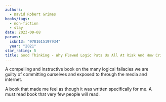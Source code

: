 ```yaml
---
authors:
  - David Robert Grimes
books/tags:
  - non-fiction
  - slay
date: 2023-09-08
params:
  isbn13: "9781615197934"
  year: "2021"
star_rating: 5
title: Good Thinking - Why Flawed Logic Puts Us All At Risk And How Critical Thinking Can Save The World
---
```


A compelling and instructive book on the many logical fallacies we are guilty of committing ourselves and exposed to through the media and internet.

A book that made me feel as though it was written specifically for me. A must read book that very few people will read.

<!--more-->

